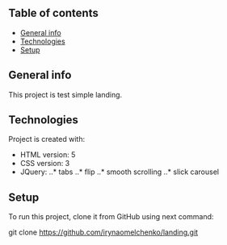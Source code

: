 ## Table of contents
* [General info](#general-info)
* [Technologies](#technologies)
* [Setup](#setup)

## General info
This project is test simple landing.
	
## Technologies
Project is created with:
* HTML version: 5
* CSS version: 3
* JQuery:
..* tabs
..* flip
..* smooth scrolling
..* slick carousel
	
## Setup
To run this project, clone it from GitHub using next command:

git clone https://github.com/irynaomelchenko/landing.git